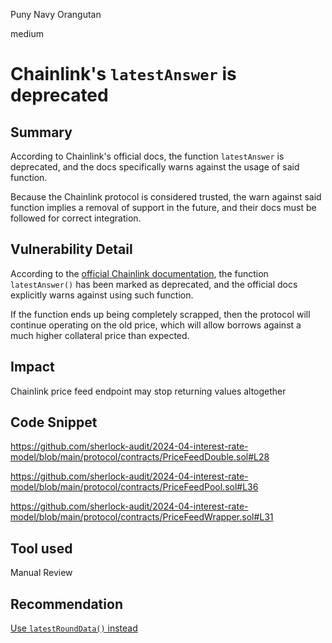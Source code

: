Puny Navy Orangutan

medium

# Chainlink's `latestAnswer` is deprecated

## Summary

According to Chainlink's official docs, the function `latestAnswer` is deprecated, and the docs specifically warns against the usage of said function. 

Because the Chainlink protocol is considered trusted, the warn against said function implies a removal of support in the future, and their docs must be followed for correct integration.

## Vulnerability Detail

According to the [official Chainlink documentation](https://docs.chain.link/data-feeds/api-reference#latestanswer), the function `latestAnswer()` has been marked as deprecated, and the official docs explicitly warns against using such function.

If the function ends up being completely scrapped, then the protocol will continue operating on the old price, which will allow borrows against a much higher collateral price than expected.

## Impact

Chainlink price feed endpoint may stop returning values altogether

## Code Snippet

https://github.com/sherlock-audit/2024-04-interest-rate-model/blob/main/protocol/contracts/PriceFeedDouble.sol#L28

https://github.com/sherlock-audit/2024-04-interest-rate-model/blob/main/protocol/contracts/PriceFeedPool.sol#L36

https://github.com/sherlock-audit/2024-04-interest-rate-model/blob/main/protocol/contracts/PriceFeedWrapper.sol#L31

## Tool used

Manual Review

## Recommendation

[Use `latestRoundData()` instead](https://docs.chain.link/data-feeds/api-reference#latestrounddata-1)
